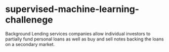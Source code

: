 # supervised-machine-learning-challenege
Background Lending services companies allow individual investors to partially fund personal loans as well as buy and sell notes backing the loans on a secondary market.

